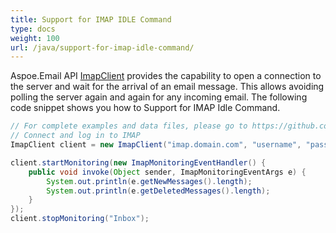 ```yaml
---
title: Support for IMAP IDLE Command
type: docs
weight: 100
url: /java/support-for-imap-idle-command/
---
```



Aspoe.Email API [ImapClient](https://reference.aspose.com/email/java/com.aspose.email/imapclient/) provides the capability to open a connection to the server and wait for the arrival of an email message. This allows avoiding polling the server again and again for any incoming email. The following code snippet shows you how to Support for IMAP Idle Command.

~~~Java
// For complete examples and data files, please go to https://github.com/aspose-email/Aspose.Email-for-Java
// Connect and log in to IMAP
ImapClient client = new ImapClient("imap.domain.com", "username", "password");

client.startMonitoring(new ImapMonitoringEventHandler() {
    public void invoke(Object sender, ImapMonitoringEventArgs e) {
        System.out.println(e.getNewMessages().length);
        System.out.println(e.getDeletedMessages().length);
    }
});
client.stopMonitoring("Inbox");
~~~
